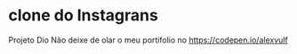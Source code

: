 # clone do Instagrans
Projeto Dio
Não deixe de olar o meu portifolio no https://codepen.io/alexvulf
